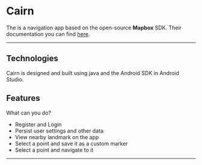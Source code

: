 # Cairn
The is a navigation app based on the open-source **Mapbox** SDK. Their documentation you can find [here](https://docs.mapbox.com/android/maps/guides/).

---
## Technologies  
Cairn is designed and built using java and the Android SDK in Android Studio.


## Features 
   What can you do?  
   
   - Register and Login
   - Persist user settings and other data
   - View nearby landmark on the app
   - Select a point and save it as a custom marker 
   - Select a point and navigate to it
   
---

